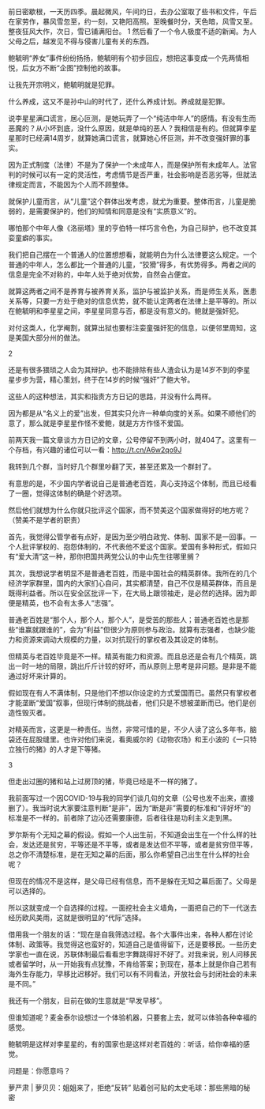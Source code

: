 前日密歇根，一天历四季。晨起微风，午间灼日，去办公室取了些书和文件，午后在家劳作，暴风雪忽至，约一刻，又艳阳高照。至晚餐时分，天色暗，风雪又至。整夜狂风大作，次日，雪已铺满阳台。 1 然后看了一个令人极度不适的新闻。为人父母之后，越发见不得与侵害儿童有关的东西。

鲍毓明“养女”事件纷纷扬扬，鲍毓明有个初步回应，想把这事变成一个先两情相悦，后女方不断“企图”控制他的故事。

让我先开宗明义，鲍毓明就是犯罪。

什么养成，这又不是孙中山的时代了，还什么养成计划。养成就是犯罪。

说李星星满口谎言，居心叵测，是她玩弄了一个“纯洁中年人”的感情。有没有生而恶魔的？从小坏到底，没什么原因，就是单纯的恶人？我相信是有的。但就算李星星那时已经满14周岁，就算她满口谎言，就算她心怀叵测，并不改变强奸罪的事实。

因为正式制度（法律）不是为了保护一个未成年人，而是保护所有未成年人。法官判的时候可以有一定的灵活性，考虑情节是否严重，社会影响是否恶劣等，但就法律规定而言，不能因为个人而不顾整体。

就保护儿童而言，从“儿童”这个群体出发考虑，就尤为重要。整体而言，儿童是脆弱的，是需要保护的，他们的知情和同意是没有“实质意义”的。

哪怕那个中年人像《洛丽塔》里的亨伯特一样巧言令色，为自己辩护，也不改变其娈童癖的事实。

我们把自己摆在一个普通人的位置想想看，就能明白为什么法律要这么规定。一个普通的中年人，怎么都比一个普通的儿童，“狡猾”得多，有优势得多。两者之间的信息是完全不对称的，中年人处于绝对优势，自然会占便宜。

就算这两者之间不是养育与被养育关系，监护与被监护关系，而是师生关系，医患关系等，只要一方处于绝对的信息优势，就不能认定两者在法律上是平等的。所以在鲍毓明和李星星之间，李星星同意与否，都是没有意义的。鲍就是强奸犯。

对付这类人，化学阉割，就算出狱也要标注娈童强奸犯的信息，以便邻里周知，这是美国大部分州的做法。

2

还是有很多猥琐之人会为其辩护。也不能排除有些人渣会认为是14岁不到的李星星步步为营，精心策划，终于在14岁的时候“强奸”了鲍大爷。

这些人的这种想法，其实和指责方方日记的思路，并没有什么两样。

因为都是从“名义上的爱”出发，但其实只允许一种单向度的关系。如果不顺他们的意了，那么就是李星星作怪不爱鲍，就是方方作怪不爱国。

前两天我一篇文章谈方方日记的文章，公号停留不到两小时，就404了。这里有一个存档，有兴趣的诸位可以一看：http://t.cn/A6w2qo9J

我转到几个群，当时好几个群里吵翻了天，甚至还累及一个群封了。

有意思的是，不少国内学者说自己是普通老百姓，真心支持这个体制，而且已经看了一圈，觉得这体制的确是个好选项。

然后他们就想为什么你就只批评这个国家，而不赞美这个国家做得好的地方呢？（赞美不是学者的职责）

首先，我觉得公管学者有点好，是因为至少明白政党、体制、国家不是一回事。一个人批评掌权的、抱怨体制的，不代表他不爱这个国家。爱国有多种形式，假如只有“爱大清”这一种，那你把国共两党公认的中山先生往哪里搁？

其次，我想说学者明显不是普通老百姓，而是中国社会的精英群体。我所在的几个经济学家群里，国内的大家扪心自问，其实都清楚，自己不仅是精英群体，而且是既得利益者。所以在安全区批评一下，在大局上跟领袖走，是必然的选择。因为即便是精英，也不会有太多人“志强”。

普通老百姓是“那个人，那个人，那个人”，是受苦的那些人；普通老百姓也是那些“谁赢就跟谁的”，会为&#8221;利益&#8221;但很少为原则参与政治。就算有志强者，也缺少能力和资源来调动大规模的力量，以对抗现行的掌权者及其设定的体制。

但精英与老百姓毕竟是不一样。精英有能力和资源。而且总还是会有几个精英，跳出一时一地的局限，跳出斤斤计较的好坏，而从原则上思考是非问题。是非是不能通过好坏来计算的。

假如现在有人不满体制，只是他们不想以你设定的方式爱国而已。虽然只有掌权者才能垄断“爱国”叙事，但现行体制的挑战者，他们只是不想被垄断而已。他们是创造性毁灭者。

对精英而言，这更是一种责任。当然，非常可惜的是，不少人读了这么多年书，脑袋还在屁股缝里。也许对他们来说，看奥威尔的《动物农场》和王小波的《一只特立独行的猪》的人才是下等猪。

3

但走出过圈的猪和站上过房顶的猪，毕竟已经是不一样的猪了。

我前面写过一个因COVID-19与我的同学们谈几句的文章（公号也发不出来，直接删了）。我当时说大家要注意判断“是非”，因为“断是非”需要的标准和“评好坏”的标准是不一样的。前者除了边沁还需要康德，后者往往是功利主义走到黑。

罗尔斯有个无知之幕的假设。假如一个人出生前，不知道会出生在一个什么样的社会，发达还是贫穷，平等还是不平等，或者是发达但不平等，或者是贫穷但平等，总之你不清楚标准，是在无知之幕的后面，那么你希望自己出生在什么样的社会呢？

但现在的情况不是这样，是父母已经有信息，而不是躲在无知之幕后面了。父母是可以选择的。

所以这就变成一个自选择的过程。一面挖社会主义墙角，一面把自己的下一代送去经历欧风美雨，这就是很明显的“代际”选择。

借用我一个朋友的话：“现在是自我筛选过程。各个大事件出来，各种人都在讨论体制、政策等。我觉得这也蛮好的，知道自己是值得留下，还是要移民。一些历史学家也一直在说，苏联体制最后看看忠字舞跳得好不好了。对我来说，别人问移民或者留学时，从一开始我有点犹豫，不肯给答案；到现在，基本上就是你自己若有海外生存能力，早移比迟移好。我们可以有不同看法，开放社会与封闭社会的未来是不同。”

我还有一个朋友，目前在做的生意就是“早发早移”。

但谁知道呢？麦金泰尔设想过一个体验机器，只要套上去，就可以体验各种幸福的感觉。

鲍毓明是这样对李星星的，有的国家也是这样对老百姓的：听话，给你幸福的感觉。

问题是：你愿意吗？ 

萝严肃 | 萝贝贝：姐姐来了，拒绝“反转” 贴着创可贴的太史毛球：那些黑暗的秘密 


